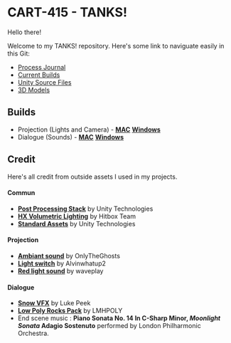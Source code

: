 # CART-415 - TANKS!

Hello there!

Welcome to my TANKS! repository. Here's some link to naviguate easily in this Git:

* [Process Journal](https://github.com/charlesDouc/CART-415/wiki)
* [Current Builds](https://github.com/charlesDouc/CART-415/tree/master/Builds)
* [Unity Source Files](https://github.com/charlesDouc/CART-415/tree/master/TANKS!)
* [3D Models](https://github.com/charlesDouc/CART-415/tree/master/Models)

## Builds
* Projection (Lights and Camera) - **[MAC](https://github.com/charlesDouc/CART-415/blob/master/Builds/Projection/MAC/Projection.app.zip)** **[Windows](https://github.com/charlesDouc/CART-415/blob/master/Builds/Projection/Windows/projection_windows.zip)**
* Dialogue (Sounds) - **[MAC](https://drive.google.com/open?id=1gIbwvquw86Z3oEWmQjwKPU-C-8I-m2mK)** **[Windows](https://drive.google.com/open?id=1xv1u-0GmZZKdmPKXwh4BXEBWUOzNH1QM)**


## Credit

Here's all credit from outside assets I used in my projects.

#### Commun

* **[Post Processing Stack](https://assetstore.unity.com/packages/essentials/post-processing-stack-83912)** by Unity Technologies
* **[HX Volumetric Lighting](https://assetstore.unity.com/packages/vfx/shaders/fullscreen-camera-effects/hx-volumetric-lighting-67665)** by Hitbox Team
* **[Standard Assets](https://assetstore.unity.com/packages/essentials/asset-packs/standard-assets-32351)** by Unity Technologies

#### Projection

* **[Ambiant sound](https://freesound.org/people/OnlyTheGhosts/sounds/251478/)** by OnlyTheGhosts
* **[Light switch](https://freesound.org/people/Alvinwhatup2/sounds/131599/)** by Alvinwhatup2
* **[Red light sound](https://freesound.org/people/waveplay/sounds/187514/)** by waveplay

#### Dialogue

* **[Snow VFX](https://assetstore.unity.com/packages/vfx/particles/environment/snow-vfx-58508)** by Luke Peek
* **[Low Poly Rocks Pack](https://assetstore.unity.com/packages/3d/environments/low-poly-rocks-pack-70164)** by LMHPOLY 
* End scene music : **Piano Sonata No. 14 In C-Sharp Minor, *Moonlight Sonata* Adagio Sostenuto** performed by London Philharmonic Orchestra.

